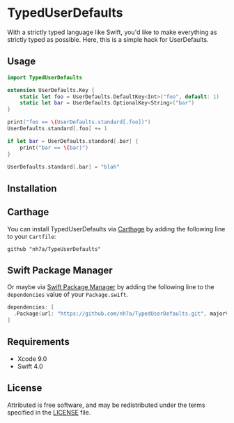 # TypedUserDefaults

With a strictly typed language like Swift, you'd like to make everything as strictly typed as possible. Here, this is a simple hack for UserDefaults.

## Usage

```swift
import TypedUserDefaults

extension UserDefaults.Key {
    static let foo = UserDefaults.DefaultKey<Int>("foo", default: 1)
    static let bar = UserDefaults.OptionalKey<String>("bar")
}

print("foo == \(UserDefaults.standard[.foo])")
UserDefaults.standard[.foo] += 1

if let bar = UserDefaults.standard[.bar] {
    print("bar == \(bar)")
}

UserDefaults.standard[.bar] = "blah"
```

## Installation

## Carthage
You can install TypedUserDefaults via [Carthage](https://github.com/Carthage/Carthage) by adding the following line to your `Cartfile`:

```
github "nh7a/TypeUserDefaults"
```

## Swift Package Manager
Or maybe via [Swift Package Manager](https://swift.org/package-manager/) by adding the following line to the `dependencies` value of your `Package.swift`.

```swift
dependencies: [
  .Package(url: "https://github.com/nh7a/TypedUserDefaults.git", majorVersion: 1)
]
```

## Requirements

* Xcode 9.0
* Swift 4.0

## License

Attributed is free software, and may be redistributed under the terms specified in the [LICENSE] file.

[LICENSE]: /LICENSE
